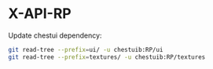 # X-API-RP

Update chestui dependency:

```bash
git read-tree --prefix=ui/ -u chestuib:RP/ui 
git read-tree --prefix=textures/ -u chestuib:RP/textures 
```